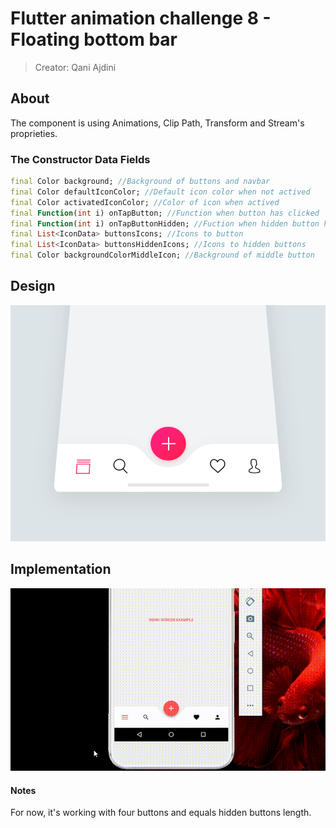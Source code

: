 # Flutter animation challenge 8 - Floating bottom bar
> Creator: Qani Ajdini

## About
The component is using Animations, Clip Path, Transform and Stream's proprieties.

### The Constructor Data Fields
````dart
final Color background; //Background of buttons and navbar
final Color defaultIconColor; //Default icon color when not actived
final Color activatedIconColor; //Color of icon when actived
final Function(int i) onTapButton; //Function when button has clicked
final Function(int i) onTapButtonHidden; //Fuction when hidden button has clicked
final List<IconData> buttonsIcons; //Icons to button
final List<IconData> buttonsHiddenIcons; //Icons to hidden buttons
final Color backgroundColorMiddleIcon; //Background of middle button
````
    
## Design

![App Running](./docs/inspiration.gif)

## Implementation

![App Running](./docs/app_running.gif)

#### Notes
For now, it's working with four buttons and equals hidden buttons length.
